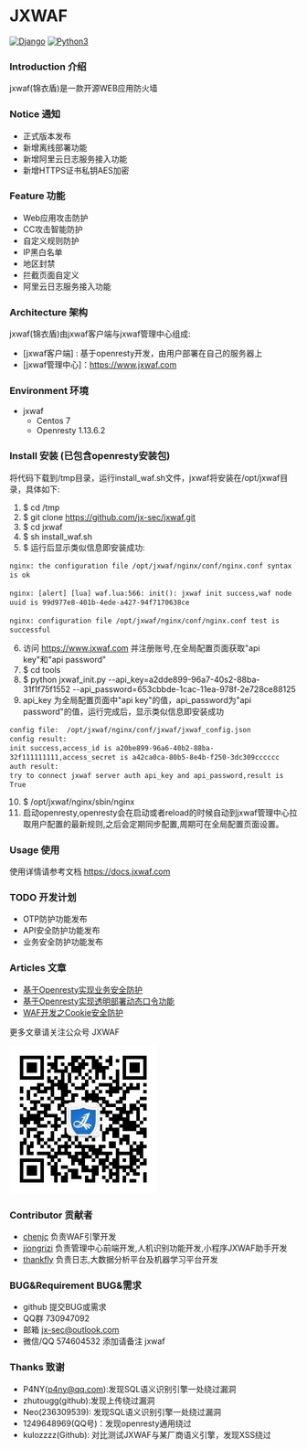 # JXWAF


[![Django](https://img.shields.io/badge/centos-7-brightgreen.svg)](https://www.centos.org/)
[![Python3](https://img.shields.io/badge/openresty-1.13.6.2-brightgreen)](http://openresty.org/en/)

### Introduction 介绍

jxwaf(锦衣盾)是一款开源WEB应用防火墙

### Notice 通知
  - 正式版本发布
  - 新增离线部署功能
  - 新增阿里云日志服务接入功能
  - 新增HTTPS证书私钥AES加密
  
### Feature 功能
  - Web应用攻击防护
  - CC攻击智能防护
  - 自定义规则防护
  - IP黑白名单
  - 地区封禁
  - 拦截页面自定义
  - 阿里云日志服务接入功能

### Architecture 架构

jxwaf(锦衣盾)由jxwaf客户端与jxwaf管理中心组成:
  - [jxwaf客户端] : 基于openresty开发，由用户部署在自己的服务器上
  - [jxwaf管理中心]：https://www.jxwaf.com


### Environment 环境

  - jxwaf 
    - Centos 7
    - Openresty 1.13.6.2

###  Install 安装 (已包含openresty安装包)
将代码下载到/tmp目录，运行install_waf.sh文件，jxwaf将安装在/opt/jxwaf目录，具体如下:

   1. $ cd /tmp
   2. $ git clone https://github.com/jx-sec/jxwaf.git
   3. $ cd jxwaf
   4. $ sh install_waf.sh 
   5. $ 运行后显示类似信息即安装成功: 
   

```
nginx: the configuration file /opt/jxwaf/nginx/conf/nginx.conf syntax is ok

nginx: [alert] [lua] waf.lua:566: init(): jxwaf init success,waf node uuid is 99d977e8-401b-4ede-a427-94f7170638ce

nginx: configuration file /opt/jxwaf/nginx/conf/nginx.conf test is successful
```


   6. 访问 https://www.jxwaf.com 并注册账号,在全局配置页面获取"api key"和"api password"
   7. $ cd tools
   8. $ python jxwaf_init.py --api_key=a2dde899-96a7-40s2-88ba-31f1f75f1552 --api_password=653cbbde-1cac-11ea-978f-2e728ce88125
   9. api_key 为全局配置页面中"api key"的值，api_password为"api password"的值，运行完成后，显示类似信息即安装成功
   

```
config file:  /opt/jxwaf/nginx/conf/jxwaf/jxwaf_config.json
config result:
init success,access_id is a20be899-96a6-40b2-88ba-32f111111111,access_secret is a42ca0ca-80b5-8e4b-f250-3dc309cccccc
auth result:
try to connect jxwaf server auth api_key and api_password,result is True
```
   10. $ /opt/jxwaf/nginx/sbin/nginx
   11. 启动openresty,openresty会在启动或者reload的时候自动到jxwaf管理中心拉取用户配置的最新规则,之后会定期同步配置,周期可在全局配置页面设置。
  

### Usage 使用
使用详情请参考文档
https://docs.jxwaf.com

### TODO 开发计划
- OTP防护功能发布
- API安全防护功能发布
- 业务安全防护功能发布

### Articles 文章
   * [基于Openresty实现业务安全防护 ](http://www.freebuf.com/vuls/150571.html)
   * [基于Openresty实现透明部署动态口令功能](http://www.freebuf.com/articles/network/150959.html)
   * [WAF开发之Cookie安全防护  ](http://www.freebuf.com/articles/web/164232.html) 

更多文章请关注公众号 JXWAF

![](img/qrcode.jpg)
    

### Contributor 贡献者
- [chenjc](https://github.com/jx-sec) 负责WAF引擎开发
- [jiongrizi](https://github.com/jiongrizi) 负责管理中心前端开发,人机识别功能开发,小程序JXWAF助手开发
- [thankfly](https://github.com/thankfly)   负责日志,大数据分析平台及机器学习平台开发


### BUG&Requirement BUG&需求

- github 提交BUG或需求
- QQ群 730947092
- 邮箱 jx-sec@outlook.com
- 微信/QQ 574604532 添加请备注 jxwaf

### Thanks 致谢
 - P4NY(p4ny@qq.com):发现SQL语义识别引擎一处绕过漏洞  
 - zhutougg(github):发现上传绕过漏洞
 - Neo(236309539): 发现SQL语义识别引擎一处绕过漏洞
 - 1249648969(QQ号)：发现openresty通用绕过
 - kulozzzz(Github): 对比测试JXWAF与某厂商语义引擎，发现XSS绕过

